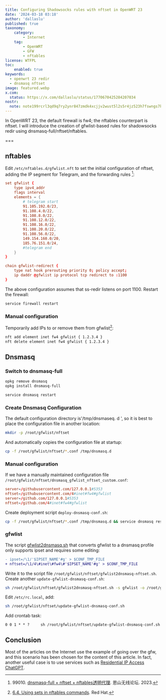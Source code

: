 ```yaml
---
title: Configuring Shadowsocks rules with nftset in OpenWRT 23
date: '2024-03-18 03:18'
author: 'dallaslu'
published: true
taxonomy:
    category:
        - Internet
    tag:
        - OpenWRT
        - GFW
        - nftables
license: WTFPL
toc:
    enabled: true
keywords:
  - openwrt 23 redir
  - dnsmasq nftset
image: featured.webp
x.com:
  status: https://x.com/dallaslu/status/1770670425284207034
nostr:
  note: note199rcrl3qd9q7ry2ynr847zmdk4xcjjv2wust5l2s5r4jz523h7fswngs7k
---
```


In OpenWRT 23, the default firewall is fw4; the nftables counterpart is nftset. I will introduce the creation of gfwlist-based rules for shadowsocks redir using dnsmasq-full/nftset/nftables.

===

## nftables

Edit `/etc/nftables.d/gfwlist.nft` to set the initial configuration of nftset, adding the IP segment for Telegram, and the forwarding rules [^99010-nftables]:

```conf
set gfwlist {
	type ipv4_addr
	flags interval
	elements = {
		# telegram start
		91.105.192.0/23,
		91.108.4.0/22,
		91.108.8.0/22,
		91.108.12.0/22,
		91.108.16.0/22,
		91.108.20.0/22,
		91.108.56.0/22,
		149.154.160.0/20,
		185.76.151.0/24,
		#telegram end
	}
}

chain gfwlist-redirect {
	type nat hook prerouting priority 0; policy accept;
	ip daddr @gfwlist ip protocol tcp redirect to :1100
}
```

The above configuration assumes that ss-redir listens on port 1100. Restart the firewall:

```bash
service firewall restart
```

### Manual configuration

Temporarily add IPs to or remove them from gfwlist[^nftables]:

```bash
nft add element inet fw4 gfwlist { 1.2.3.4 }
nft delete element inet fw4 gfwlist { 1.2.3.4 }
```

## Dnsmasq

### Switch to  dnsmasq-full

```bash
opkg remove dnsmasq
opkg install dnsmasq-full

service dnsmasq restart
```

### Create Dnsmasq Configuration

The default configuration directory is'/tmp/dnsmaseq. d ', so it is best to place the configuration file in another location:

```bash
mkdir -p /root/gfwlist/nftset
```

And automatically copies the configuration file at startup:

```bash
cp -f /root/gfwlist/nftset/*.conf /tmp/dnsmasq.d
```

### Manual configuration

If we have a manually maintained configuration file `/root/gfwlist/nftset/dnsmasq_gfwlist_nftset_custom.conf`:

```conf
server=/githubusercontent.com/127.0.0.1#5353
nftset=/githubusercontent.com/4#inet#fw4#gfwlist
server=/github.com/127.0.0.1#5353
nftset=/github.com/4#inet#fw4#gfwlist
```

Create deployment script `deploy-dnsmasq-conf.sh`:

```bash
cp -f /root/gfwlist/nftset/*.conf /tmp/dnsmasq.d && service dnsmasq restart
```

### gfwlist

The script [gfwlist2dnsmasq.sh](https://github.com/cokebar/gfwlist2dnsmasq) that converts gfwlist to a dnsmasq profile only supports ipset and requires some editing:

```diff showLineNumbers=287
- ipset=/\1/'$IPSET_NAME'#g' > $CONF_TMP_FILE
+ nftset=/\1/4\#inet\#fw4\#'$IPSET_NAME'#g' > $CONF_TMP_FILE
```

Write it to the script file `/root/gfwlist/nftset/gfwlist2dnsmasq-nftset.sh`. Create another `update-gfwlist-dnsmasq-conf.sh`:

```bash
sh /root/gfwlist/nftset/gfwlist2dnsmasq-nftset.sh -s gfwlist -o /root/gfwlist/nftset/dnsmasq_gfwlist_nftset.conf && /root/gfwlist/nftset/deploy-dnsmasq-conf.sh
```

Edit `/etc/rc.local`, add:

```bash
sh /root/gfwlist/nftset/update-gfwlist-dnsmasq-conf.sh
```

Add crontab task:

```crontab
0 0 1 * * ?     sh /root/gfwlist/nftset/update-gfwlist-dnsmasq-conf.sh
```

## Conclusion

Most of the articles on the Internet use the example of going over the gfw, and this scenario has been chosen for the content of this article. In fact, another useful case is to use services such as [Residential IP Access ChatGPT](/iproyal-usa-static-residential-proxies/).

[^99010-nftables]: 99010\. [dnsmasq-full + nftset + nftables透明代理](https://www.right.com.cn/FORUM/thread-8313005-1-1.html). 恩山无线论坛. 2023.
[^nftables]: [6.4. Using sets in nftables commands](https://access.redhat.com/documentation/en-us/red_hat_enterprise_linux/7/html/security_guide/sec-using_sets_in_nftables_commands). Red Hat.
